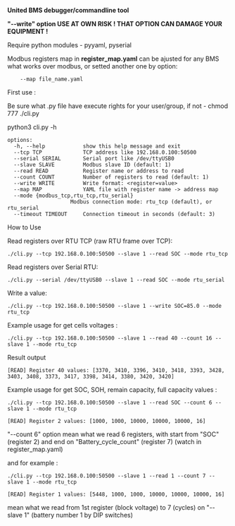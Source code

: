 **United BMS debugger/commandline tool**

**"--write" option USE AT OWN RISK ! THAT OPTION CAN DAMAGE YOUR EQUIPMENT !**

Require python modules - pyyaml, pyserial

Modbus registers map in **register_map.yaml** can be ajusted for any BMS what works over modbus, or setted another one by option:

        --map file_name.yaml

First use :

Be sure what .py file have execute rights for your user/group, if not - chmod 777 ./cli.py

python3 cli.py -h

    options:
      -h, --help            show this help message and exit
      --tcp TCP             TCP address like 192.168.0.100:50500
      --serial SERIAL       Serial port like /dev/ttyUSB0
      --slave SLAVE         Modbus slave ID (default: 1)
      --read READ           Register name or address to read
      --count COUNT         Number of registers to read (default: 1)
      --write WRITE         Write format: <register=value>
      --map MAP             YAML file with register name -> address map
      --mode {modbus_tcp,rtu_tcp,rtu_serial}
                        Modbus connection mode: rtu_tcp (default), or rtu_serial
      --timeout TIMEOUT     Connection timeout in seconds (default: 3)


How to Use

Read registers over RTU TCP (raw RTU frame over TCP):

    ./cli.py --tcp 192.168.0.100:50500 --slave 1 --read SOC --mode rtu_tcp

Read registers over Serial RTU:

    ./cli.py --serial /dev/ttyUSB0 --slave 1 --read SOC --mode rtu_serial

Write a value:

    ./cli.py --tcp 192.168.0.100:50500 --slave 1 --write SOC=85.0 --mode rtu_tcp


Example usage for get cells voltages :

    ./cli.py --tcp 192.168.0.100:50500 --slave 1 --read 40 --count 16 --slave 1 --mode rtu_tcp

Result output

    [READ] Register 40 values: [3370, 3410, 3396, 3410, 3418, 3393, 3428, 3403, 3408, 3373, 3417, 3398, 3414, 3380, 3420, 3420]

Example usage for get SOC, SOH, remain capacity, full capacity values :

    ./cli.py --tcp 192.168.0.100:50500 --slave 1 --read SOC --count 6 --slave 1 --mode rtu_tcp

    [READ] Register 2 values: [1000, 1000, 10000, 10000, 10000, 16]

"--count 6" option mean what we read 6 registers, with start from "SOC" (register 2) and end on "Battery_cycle_count" (register 7) (watch in register_map.yaml)

and for example :

    ./cli.py --tcp 192.168.0.100:50500 --slave 1 --read 1 --count 7 --slave 1 --mode rtu_tcp

    [READ] Register 1 values: [5448, 1000, 1000, 10000, 10000, 10000, 16]

mean what we read from 1st register (block voltage) to 7 (cycles) on "--slave 1" (battery number 1 by DIP switches)

